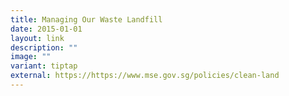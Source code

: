 ```yaml
---
title: Managing Our Waste Landfill
date: 2015-01-01
layout: link
description: ""
image: ""
variant: tiptap
external: https://https://www.mse.gov.sg/policies/clean-land
---
```

